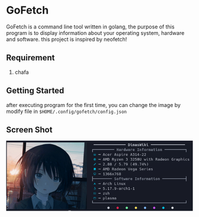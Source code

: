 # GoFetch

GoFetch is a command line tool written in golang, the purpose of this program is to display information about your operating system, hardware and software. this project is inspired by neofetch!

## Requirement
1. chafa

## Getting Started
after executing program for the first time, you can change the image by modify file in `$HOME/.config/gofetch/config.json`

## Screen Shot
![](Sample_Image/Pasted%20image%2020220529221507.png)